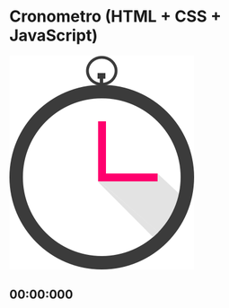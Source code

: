 # Cronometro (HTML + CSS + JavaScript)

![Alt text](cronometro.png?raw=true "Sample")

##            00:00:000
